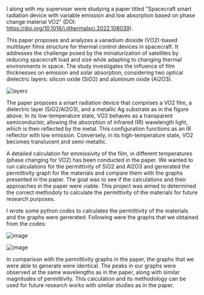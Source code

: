 I along with my superviser were studying a paper titled "Spacecraft smart radiation device with variable emission and low absorption based on phase change material VO2" (DOI: https://doi.org/10.1016/j.ijthermalsci.2022.108039). 

This paper proposes and analyzes a vanadium dioxide (VO2)-based multilayer films structure for thermal control devices in spacecraft. It addresses the challenge posed by the miniaturization of satellites by reducing spacecraft load and size while adapting to changing thermal environments in space. The study investigates the influence of film thicknesses on emission and solar absorption, considering two optical dielectric layers: silicon oxide (SiO2) and aluminum oxide (Al2O3). 

![layers](https://github.com/aregmi98/Smart-Radiation-Research-Project/assets/151678499/8cbcb78a-aafb-4be6-9f6d-1eaf8dddcf75)

The paper proposes a smart radiation device that comprises a VO2 film, a dielectric layer (SiO2/Al2O3), and a metallic Ag substrate as in the figure above. In its low-temperature state, VO2 behaves as a transparent semiconductor, allowing the absorption of infrared (IR) wavelength light, which is then reflected by the metal. This configuration functions as an IR reflector with low emission. Conversely, in its high-temperature state, VO2 becomes translucent and semi-metallic.

A detailed calculation for emmissivity of the film, in different temperatures (phase changing for VO2) has been conducted in the paper. We wanted to run calculations for the permittivity of SiO2 and Al2O3 and generated the permittivity graph for the materials and compare them with the graphs presented in the paper. The goal was to see if the calculations and their approaches in the paper were viable. This project was aimed to determined the correct methodoly to calculate the permittivity of the materials for future research purposes. 

I wrote some python codes to calculates the permittivity of the materials and the graphs were generated. Following were the graphs that we obtained from the codes:

![image](https://github.com/aregmi98/Smart-Radiation-Research-Project/assets/151678499/bd22ac08-a1e3-4d09-b939-8f046fd50cc2)

![image](https://github.com/aregmi98/Smart-Radiation-Research-Project/assets/151678499/077978bc-7546-417a-9490-ee2c279f0958)

In comparison with the permittivity graphs in the paper, the graphs that we were able to generate were identical. The peaks in our graphs were observed at the same wavelengths as in the paper, along with similar magnitudes of permittivity. This calculation and its methodology can be used for future research works with similar studies as in the paper.

